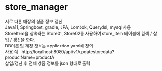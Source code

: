 # store_manager
서로 다른 매장의 상품 정보 갱신   
Java11, Springboot, gradle, JPA, Lombok, Querydsl, mysql 사용   
StoreItem을 상속하는 Store01, Store02를 사용하여 store_item 테이블에 검색 / 삽입 / 갱신을 한다.   
DB이름 및 계정 정보는 application.yaml에 정의   
사용 예 : http://localhost:8080/api/v1/updatestoredata?productName=productA   
삽입/갱신 후 전체 상품 정보를 json 형태로 출력   
